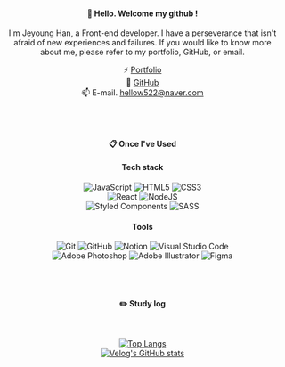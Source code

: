 <div align="center">
  
####  :wave: Hello. Welcome my github !
I'm Jeyoung Han, a Front-end developer. I have a perseverance that isn't afraid of new experiences and failures. If you would like to know more about me, please refer to my portfolio, GitHub, or email.

 ⚡ [Portfolio](https://hanywyam.github.io/portfolio_2024/)<br>
 🌱 [GitHub](https://github.com/Hanywyam/HOMEWORK?tab=readme-ov-file#readme)<br>
 📫 E-mail. hellow522@naver.com<br>
 
 <br/>
 <br/>
  
####  :clipboard: Once I've Used 
  
 #### Tech stack
 ![JavaScript](https://img.shields.io/badge/javascript-%23323330.svg?style=for-the-badge&logo=javascript&logoColor=%23F7DF1E)
 ![HTML5](https://img.shields.io/badge/html5-%23E34F26.svg?style=for-the-badge&logo=html5&logoColor=white)
 ![CSS3](https://img.shields.io/badge/css3-%231572B6.svg?style=for-the-badge&logo=css3&logoColor=white)
<br>
![React](https://img.shields.io/badge/react-%2320232a.svg?style=for-the-badge&logo=react&logoColor=%2361DAFB)
![NodeJS](https://img.shields.io/badge/node.js-6DA55F?style=for-the-badge&logo=node.js&logoColor=white)
<br>
![Styled Components](https://img.shields.io/badge/styled--components-DB7093?style=for-the-badge&logo=styled-components&logoColor=white)
![SASS](https://img.shields.io/badge/SASS-hotpink.svg?style=for-the-badge&logo=SASS&logoColor=white)

#### Tools
![Git](https://img.shields.io/badge/git-%23F05033.svg?style=for-the-badge&logo=git&logoColor=white)
![GitHub](https://img.shields.io/badge/github-%23121011.svg?style=for-the-badge&logo=github&logoColor=white)
![Notion](https://img.shields.io/badge/Notion-%23000000.svg?style=for-the-badge&logo=notion&logoColor=white)
![Visual Studio Code](https://img.shields.io/badge/Visual%20Studio%20Code-0078d7.svg?style=for-the-badge&logo=visual-studio-code&logoColor=white)
<br>
![Adobe Photoshop](https://img.shields.io/badge/adobe%20photoshop-%2331A8FF.svg?style=for-the-badge&logo=adobe%20photoshop&logoColor=white)
![Adobe Illustrator](https://img.shields.io/badge/adobe%20illustrator-%23FF9A00.svg?style=for-the-badge&logo=adobe%20illustrator&logoColor=white)
![Figma](https://img.shields.io/badge/figma-%23F24E1E.svg?style=for-the-badge&logo=figma&logoColor=white)

   <br/>
   <br/>
 
#### :pencil2: Study log
 
  <br/>
  
[![Top Langs](https://github-readme-stats.vercel.app/api/top-langs/?username=hanywyam&layout=compact)](https://github.com/anuraghazra/github-readme-stats)<br>
[![Velog's GitHub stats](https://github-readme-stats.vercel.app/api?username=hanywyam&theme=transparent_icons=true)](https://github.com/hanywyam/github-readme-stats)<br>
</div>

<!--
**Hanywyam/hanywyam** is a ✨ _special_ ✨ repository because its `README.md` (this file) appears on your GitHub profile.

Here are some ideas to get you started:

- 🔭 I’m currently working on ...
- 🌱 I’m currently learning ...
- 👯 I’m looking to collaborate on ...
- 🤔 I’m looking for help with ...
- 💬 Ask me about ...
- 📫 How to reach me: ...
- 😄 Pronouns: ...
- ⚡ Fun fact: ...
-->
